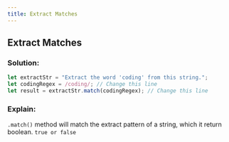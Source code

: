 ```yaml
---
title: Extract Matches
---
```

## Extract Matches
### Solution:
```javascript
let extractStr = "Extract the word 'coding' from this string.";
let codingRegex = /coding/; // Change this line
let result = extractStr.match(codingRegex); // Change this line
```
### Explain:
`.match()` method will match the extract pattern of a string, which it return boolean. `true or false`

<!-- The article goes here, in GitHub-flavored Markdown. Feel free to add YouTube videos, images, and CodePen/JSBin embeds  -->
